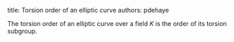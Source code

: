 title: Torsion order of an elliptic curve
authors:
    pdehaye

The torsion order of an elliptic curve over a field $K$ is the order of its <a knowl="lmfdb/ec.torsion_subgroup">torsion subgroup</a>.

